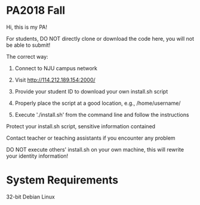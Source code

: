 # PA2018 Fall

Hi, this is my PA!

For students, DO NOT directly clone or download the code here, you will not be able to submit!

The correct way:

1. Connect to NJU campus network

2. Visit http://114.212.189.154:2000/

3. Provide your student ID to download your own install.sh script

4. Properly place the script at a good location, e.g., /home/username/

5. Execute './install.sh' from the command line and follow the instructions

Protect your install.sh script, sensitive information contained 

Contact teacher or teaching assistants if you encounter any problem

DO NOT execute others' install.sh on your own machine, this will rewrite your identity information!

# System Requirements

32-bit Debian Linux
